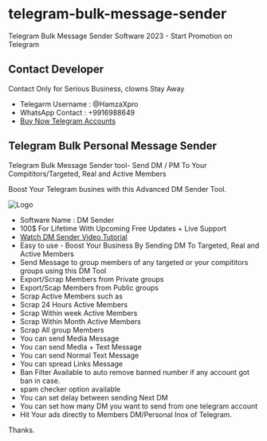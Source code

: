 # telegram-bulk-message-sender
Telegram Bulk Message Sender Software 2023 - Start Promotion on Telegram 

## Contact Developer 

Contact Only for Serious Business, clowns Stay Away

- Telegarm Username : @HamzaXpro
- WhatsApp Contact : +9916988649
- [Buy Now Telegram Accounts](https://www.hamzaxpro.com/post/buy-telegram-accounts)



## Telegram Bulk Personal Message Sender

Telegram Bulk Message Sender tool- Send DM / PM To Your Compititors/Targeted, Real and Active Members

Boost Your Telegram busines with this Advanced DM Sender Tool.

![Logo](https://blogger.googleusercontent.com/img/b/R29vZ2xl/AVvXsEh4NEvxe9PC21V_Mi5g0jVdSjvm5DSWUhXLVLtTBKeMHBG4gWcF5PLiOb4ZKYJ-45NdzcN7CXv2ShlX_PJB0YX6lDTxuhiE9u4Wae4AfWusB8z3gBmn0R9JtbuDwyOohki4QihzbO-IX6eBKfnUG_wbg9aYs14weyKmziJUc9TAPn2h1h2e7LGLZfjElg/s591/Telegram%20Dm%20sender%20software.jpg)



- Software Name : DM Sender
- 100$ For Lifetime With Upcoming Free Updates + Live Support
- [Watch DM Sender Video Tutorial](https://www.youtube.com/watch?v=iBSutYh5Ex8)
- Easy to use - Boost Your Business By Sending DM To Targeted, Real and Active Members
- Send Message to group members of any targeted or your compititors groups using this DM Tool
- Export/Scrap Members from Private groups
- Export/Scap Members from Public groups
- Scrap Active Members such as
- Scrap 24 Hours Active Members
- Scrap Within week Active Members
- Scrap Within Month Active Members
- Scrap All group Members
- You can send Media Message
- You can send Media + Text Message
- You can send Normal Text Message 
- You can spread Links Message
- Ban Filter Available to auto remove banned number if any account got ban in case.
- spam checker option available
- You can set delay between sending Next DM
- You can set how many DM you want to send from one telegram account
- Hit Your ads directly to Members DM/Personal Inox of Telegram.

Thanks.
